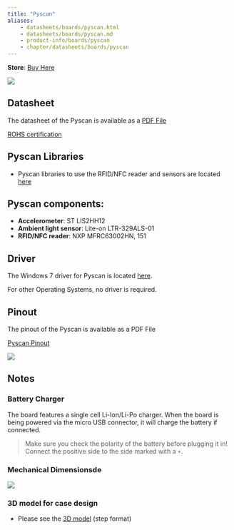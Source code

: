 ```yaml
---
title: "Pyscan"
aliases:
    - datasheets/boards/pyscan.html
    - datasheets/boards/pyscan.md
    - product-info/boards/pyscan
    - chapter/datasheets/boards/pyscan
---
```

**Store**: [Buy Here](https://pycom.io/product/pyscan/)

![](/gitbook/assets/pyscan-new.png)

## Datasheet

The datasheet of the Pyscan is available as a [PDF File](/gitbook/assets/pyscan-specsheet.pdf)

[ROHS certification](/gitbook/assets/RoHs_declarations/RoHS-for-Pyscan(8286-00031P)-20190523.pdf)

## Pyscan Libraries

* Pyscan libraries to use the RFID/NFC reader and sensors are located [here](https://github.com/pycom/pycom-libraries/tree/master/pyscan)

## Pyscan components:

* **Accelerometer**: ST LIS2HH12
* **Ambient light sensor**: Lite-on LTR-329ALS-01
* **RFID/NFC reader**: NXP MFRC63002HN, 151

## Driver

The Windows 7 driver for Pyscan is located [here](/pytrackpysense/installation/firmware).

For other Operating Systems, no driver is required.

## Pinout

The pinout of the Pyscan is available as a PDF File

<a href="/gitbook/assets/pyscan-pinout.pdf" target="_blank"> Pyscan Pinout </a>

![](/gitbook/assets/pyscan-pinout-1.png)
## Notes 
### Battery Charger

The board features a single cell Li-Ion/Li-Po charger. When the board is being powered via the micro USB connector, it will charge the battery if connected.

> Make sure you check the polarity of the battery before plugging it in! Connect the positive side to the side marked with a `+`.




### Mechanical Dimensionsde
![](/gitbook/assets/pyscan_V0.7_20180416_MecahnicalDimensions.png)

### 3D model for case design

* Please see the [3D model](/gitbook/assets/PyScan_v0.7.step) (step format)
